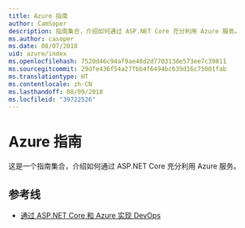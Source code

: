 ```yaml
---
title: Azure 指南
author: CamSoper
description: 指南集合，介绍如何通过 ASP.NET Core 充分利用 Azure 服务。
ms.author: casoper
ms.date: 08/07/2018
uid: azure/index
ms.openlocfilehash: 7520d46c94af9ae48d2d770313de573ee7c39811
ms.sourcegitcommit: 29dfe436f54a27fbb4f6494bc639d16c75001fab
ms.translationtype: HT
ms.contentlocale: zh-CN
ms.lasthandoff: 08/09/2018
ms.locfileid: "39722526"
---
```

# <a name="azure-guidance"></a>Azure 指南

这是一个指南集合，介绍如何通过 ASP.NET Core 充分利用 Azure 服务。

## <a name="guides"></a>参考线

* [通过 ASP.NET Core 和 Azure 实现 DevOps](xref:azure/devops/index)
